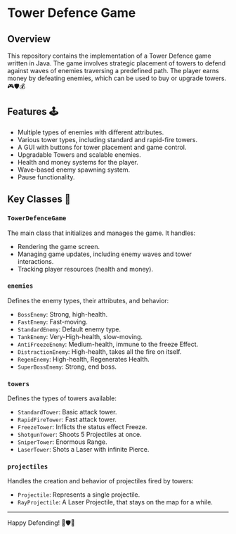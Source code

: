 # Tower Defence Game

## Overview
This repository contains the implementation of a Tower Defence game written in Java. The game involves strategic placement of towers to defend against waves of enemies traversing a predefined path. The player earns money by defeating enemies, which can be used to buy or upgrade towers. 🎮🛡️💰

## Features 🕹️
- Multiple types of enemies with different attributes.
- Various tower types, including standard and rapid-fire towers.
- A GUI with buttons for tower placement and game control.
- Upgradable Towers and scalable enemies.
- Health and money systems for the player.
- Wave-based enemy spawning system.
- Pause functionality.

## Key Classes 🎯

### `TowerDefenceGame`
The main class that initializes and manages the game. It handles:
- Rendering the game screen.
- Managing game updates, including enemy waves and tower interactions.
- Tracking player resources (health and money).

### `enemies`
Defines the enemy types, their attributes, and behavior:
- `BossEnemy`: Strong, high-health.
- `FastEnemy`: Fast-moving.
- `StandardEnemy`: Default enemy type.
- `TankEnemy`: Very-High-health, slow-moving. 
- `AntiFreezeEnemy`: Medium-health, immune to the freeze Effect. 
- `DistractionEnemy`: High-health, takes all the fire on itself. 
- `RegenEnemy`: High-health, Regenerates Health. 
- `SuperBossEnemy`: Strong, end boss. 

### `towers`
Defines the types of towers available:
- `StandardTower`: Basic attack tower.
- `RapidFireTower`: Fast attack tower.
- `FreezeTower`: Inflicts the status effect Freeze.
- `ShotgunTower`: Shoots 5 Projectiles at once.
- `SniperTower`: Enormous Range.
- `LaserTower`: Shots a Laser with infinite Pierce.

### `projectiles`
Handles the creation and behavior of projectiles fired by towers:
- `Projectile`: Represents a single projectile.
- `RayProjectile`: A Laser Projectile, that stays on the map for a while.

---
Happy Defending! 🎯🛡️👾

